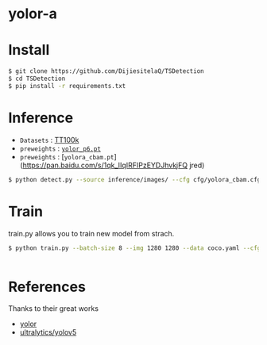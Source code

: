 # yolor-a

# Install
```bash
$ git clone https://github.com/DijiesitelaQ/TSDetection
$ cd TSDetection
$ pip install -r requirements.txt
```

# Inference

* `Datasets` : [TT100k](http://cg.cs.tsinghua.edu.cn/traffic-sign/)
* `preweights` : [`yolor_p6.pt`](https://drive.google.com/file/d/1Tdn3yqpZ79X7R1Ql0zNlNScB1Dv9Fp76/view?usp=sharing)
* `preweights` : [`yolora_cbam.pt`](https://pan.baidu.com/s/1qk_IIqIRFIPzEYDJhvkjFQ jred)

```bash
$ python detect.py --source inference/images/ --cfg cfg/yolora_cbam.cfg --weights yolora_cbam.pt --conf 0.25 --img-size 1280 --device 0

```
# Train
train.py allows you to train new model from strach.
```bash
$ python train.py --batch-size 8 --img 1280 1280 --data coco.yaml --cfg cfg/yolora_cbam.cfg --weights '' --device 0  --hyp hyp.scratch.1280.yaml --epochs 300

```

```
```

# References
Thanks to their great works
* [yolor](https://github.com/WongKinYiu/yolor)
* [ultralytics/yolov5](https://github.com/ultralytics/yolov5)
